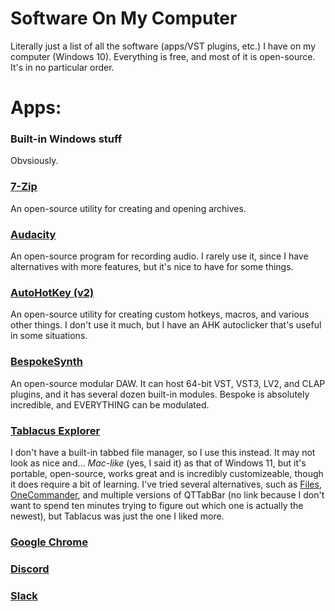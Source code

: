 # Software On My Computer
Literally just a list of all the software (apps/VST plugins, etc.) I have on my computer (Windows 10).
Everything is free, and most of it is open-source.
It's in no particular order.

# Apps:

### Built-in Windows stuff
Obvsiously.

### [7-Zip](https://7-zip.org)
An open-source utility for creating and opening archives.

### [Audacity](https://www.audacityteam.org)
An open-source program for recording audio. I rarely use it, since I have alternatives with more features, but it's nice to have for some things.

### [AutoHotKey (v2)](https://autohotkey.com)
An open-source utility for creating custom hotkeys, macros, and various other things. I don't use it much, but I have an AHK autoclicker that's useful in some situations.

### [BespokeSynth](https://www.bespokesynth.com)
An open-source modular DAW. It can host 64-bit VST, VST3, LV2, and CLAP plugins, and it has several dozen built-in modules. Bespoke is absolutely incredible, and EVERYTHING can be modulated.



### [Tablacus Explorer](https://tablacus.github.io/explorer_en.html)
I don't have a built-in tabbed file manager, so I use this instead. It may not look as nice and... *Mac-like* (yes, I said it) as that of Windows 11, but it's portable, open-source, works great and is incredibly customizeable, though it does require a bit of learning. I've tried several alternatives, such as [Files](https://files.community), [OneCommander](https://onecommmander.com), and multiple versions of QTTabBar (no link because I don't want to spend ten minutes trying to figure out which one is actually the newest), but Tablacus was just the one I liked more.

### [Google Chrome](https://google.com/chrome)
### [Discord](https://discord.com)
### [Slack](https://slack.com)
###
